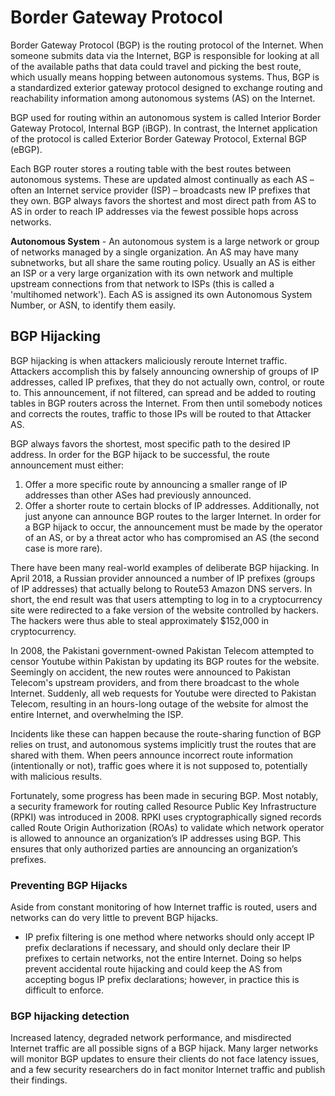 # Border Gateway Protocol

Border Gateway Protocol (BGP) is the routing protocol of the Internet. When someone submits data via the Internet, BGP is responsible for looking at all of the available paths that data could travel and picking the best route, which usually means hopping between autonomous systems. Thus, BGP is a standardized exterior gateway protocol designed to exchange routing and reachability information among autonomous systems (AS) on the Internet.

BGP used for routing within an autonomous system is called Interior Border Gateway Protocol, Internal BGP (iBGP). In contrast, the Internet application of the protocol is called Exterior Border Gateway Protocol, External BGP (eBGP).

Each BGP router stores a routing table with the best routes between autonomous systems. These are updated almost continually as each AS – often an Internet service provider (ISP) – broadcasts new IP prefixes that they own. BGP always favors the shortest and most direct path from AS to AS in order to reach IP addresses via the fewest possible hops across networks.

**Autonomous System** - An autonomous system is a large network or group of networks managed by a single organization. An AS may have many subnetworks, but all share the same routing policy. Usually an AS is either an ISP or a very large organization with its own network and multiple upstream connections from that network to ISPs (this is called a 'multihomed network'). Each AS is assigned its own Autonomous System Number, or ASN, to identify them easily. 

## BGP Hijacking
BGP hijacking is when attackers maliciously reroute Internet traffic. Attackers accomplish this by falsely announcing ownership of groups of IP addresses, called IP prefixes, that they do not actually own, control, or route to. This announcement, if not filtered, can spread and be added to routing tables in BGP routers across the Internet. From then until somebody notices and corrects the routes, traffic to those IPs will be routed to that Attacker AS.

BGP always favors the shortest, most specific path to the desired IP address. In order for the BGP hijack to be successful, the route announcement must either:
1) Offer a more specific route by announcing a smaller range of IP addresses than other ASes had previously announced.
2) Offer a shorter route to certain blocks of IP addresses. Additionally, not just anyone can announce BGP routes to the larger Internet. In order for a BGP hijack to occur, the announcement must be made by the operator of an AS, or by a threat actor who has compromised an AS (the second case is more rare).

There have been many real-world examples of deliberate BGP hijacking. In April 2018, a Russian provider announced a number of IP prefixes (groups of IP addresses) that actually belong to Route53 Amazon DNS servers. In short, the end result was that users attempting to log in to a cryptocurrency site were redirected to a fake version of the website controlled by hackers. The hackers were thus able to steal approximately $152,000 in cryptocurrency. 

In 2008, the Pakistani government-owned Pakistan Telecom attempted to censor Youtube within Pakistan by updating its BGP routes for the website. Seemingly on accident, the new routes were announced to Pakistan Telecom's upstream providers, and from there broadcast to the whole Internet. Suddenly, all web requests for Youtube were directed to Pakistan Telecom, resulting in an hours-long outage of the website for almost the entire Internet, and overwhelming the ISP.

Incidents like these can happen because the route-sharing function of BGP relies on trust, and autonomous systems implicitly trust the routes that are shared with them. When peers announce incorrect route information (intentionally or not), traffic goes where it is not supposed to, potentially with malicious results.

Fortunately, some progress has been made in securing BGP. Most notably, a security framework for routing called Resource Public Key Infrastructure (RPKI) was introduced in 2008. RPKI uses cryptographically signed records called Route Origin Authorization (ROAs) to validate which network operator is allowed to announce an organization’s IP addresses using BGP. This ensures that only authorized parties are announcing an organization’s prefixes.

### Preventing BGP Hijacks
Aside from constant monitoring of how Internet traffic is routed, users and networks can do very little to prevent BGP hijacks.

- IP prefix filtering is one method where networks should only accept IP prefix declarations if necessary, and should only declare their IP prefixes to certain networks, not the entire Internet. Doing so helps prevent accidental route hijacking and could keep the AS from accepting bogus IP prefix declarations; however, in practice this is difficult to enforce.

### BGP hijacking detection
Increased latency, degraded network performance, and misdirected Internet traffic are all possible signs of a BGP hijack. Many larger networks will monitor BGP updates to ensure their clients do not face latency issues, and a few security researchers do in fact monitor Internet traffic and publish their findings.